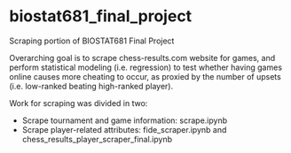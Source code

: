 # biostat681_final_project

Scraping portion of BIOSTAT681 Final Project

Overarching goal is to scrape chess-results.com website for games, 
and perform statistical modeling (i.e. regression) to test whether having games online causes more cheating to occur,
as proxied by the number of upsets (i.e. low-ranked beating high-ranked player).

Work for scraping was divided in two:
- Scrape tournament and game information: scrape.ipynb
- Scrape player-related attributes: fide_scraper.ipynb and chess_results_player_scraper_final.ipynb
